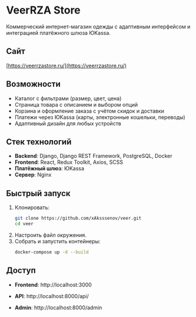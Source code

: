 # VeerRZA Store

Коммерческий интернет-магазин одежды с адаптивным интерфейсом и интеграцией платёжного шлюза ЮKassa.

## Сайт
[https://veerrzastore.ru/](https://veerrzastore.ru/)

## Возможности
- Каталог с фильтрами (размер, цвет, цена)
- Страница товара с описанием и выбором опций
- Корзина и оформление заказа с учётом скидок и доставки
- Платежи через ЮKassa (карты, электронные кошельки, переводы)
- Адаптивный дизайн для любых устройств

## Стек технологий
- **Backend**: Django, Django REST Framework, PostgreSQL, Docker  
- **Frontend**: React, Redux Toolkit, Axios, SCSS  
- **Платёжный шлюз**: ЮKassa  
- **Сервер**: Nginx  

## Быстрый запуск
1. Клонировать:  
   ```bash
   git clone https://github.com/xAksssenov/veer.git
   cd veer
2. Настроить файл окружения.
3. Собрать и запустить контейнеры:
   ```bash
   docker-compose up -d --build

## Доступ
- **Frontend**: http://localhost:3000

- **API**: http://localhost:8000/api/

- **Admin**: http://localhost:8000/admin
